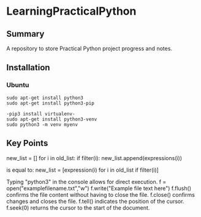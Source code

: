 # LearningPracticalPython
## Summary
A repository to store Practical Python project progress and notes.

## Installation
### Ubuntu
```
sudo apt-get install python3  
sudo apt-get install python3-pip  

-pip3 install virtualenv- 
sudo apt-get install python3-venv
sudo python3 -m venv myenv
```
## Key Points

new_list = []
for i in old_list:
    if filter(i):
        new_list.append(expressions(i))

is equal to:
new_list = [expression(i) for i in old_list if filter(i)]

Typing "python3" in the console allows for direct execution.
f = open("examplefilename.txt","w")
f.write("Example file text here")
f.flush()  confirms the file content without having to close the file.
f.close() confirms changes and closes the file.
f.tell() indicates the position of the cursor.
f.seek(0) returns the cursor to the start of the document.  